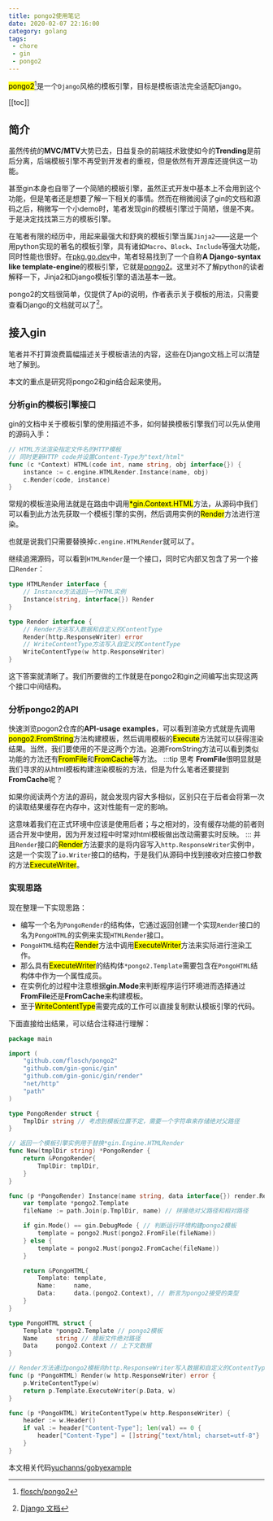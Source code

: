 ```yaml
---
title: pongo2使用笔记
date: 2020-02-07 22:16:00
category: golang
tags:
 - chore
 - gin
 - pongo2
---
```

<mark>pongo2</mark>[^1]是一个`Django`风格的模板引擎，目标是模板语法完全适配Django。
<!-- more -->

[[toc]]

## 简介
虽然传统的**MVC/MTV**大势已去，日益复杂的前端技术致使如今的**Trending**是前后分离，后端模板引擎不再受到开发者的重视，但是依然有开源库还提供这一功能。

甚至gin本身也自带了一个简陋的模板引擎，虽然正式开发中基本上不会用到这个功能，但是笔者还是想要了解一下相关的事情。然而在稍微阅读了gin的文档和源码之后，稍微写一个小demo时，笔者发现gin的模板引擎过于简陋，很是不爽。于是决定找找第三方的模板引擎。

在笔者有限的经历中，用起来最强大和舒爽的模板引擎当属`Jinja2`——这是一个用python实现的著名的模板引擎，具有诸如`Macro`、`Block`、`Include`等强大功能，同时性能也很好。在[pkg.go.dev](https://pkg.go.dev/)中，笔者轻易找到了一个自称**A Django-syntax like template-engine**的模板引擎，它就是[pongo2](https://pkg.go.dev/github.com/flosch/pongo2)。这里对不了解python的读者解释一下，Jinja2和Django模板引擎的语法基本一致。

pongo2的文档很简单，仅提供了Api的说明，作者表示关于模板的用法，只需要查看Django的文档就可以了[^2]。

## 接入gin
笔者并不打算浪费篇幅描述关于模板语法的内容，这些在Django文档上可以清楚地了解到。

本文的重点是研究将pongo2和gin结合起来使用。
### 分析gin的模板引擎接口
gin的文档中关于模板引擎的使用描述不多，如何替换模板引擎我们可以先从使用的源码入手：
```go
// HTML方法渲染指定文件名的HTTP模板
// 同时更新HTTP code并设置Content-Type为"text/html"
func (c *Context) HTML(code int, name string, obj interface{}) {
	instance := c.engine.HTMLRender.Instance(name, obj)
	c.Render(code, instance)
}
```
常规的模板渲染用法就是在路由中调用<mark>*gin.Context.HTML</mark>方法，从源码中我们可以看到此方法先获取一个模板引擎的实例，然后调用实例的<mark>Render</mark>方法进行渲染。

也就是说我们只需要替换掉`c.engine.HTMLRender`就可以了。

继续追溯源码，可以看到`HTMLRender`是一个接口，同时它内部又包含了另一个接口`Render`：
```go
type HTMLRender interface {
	// Instance方法返回一个HTML实例
	Instance(string, interface{}) Render
}

type Render interface {
	// Render方法写入数据和自定义的ContentType
	Render(http.ResponseWriter) error
	// WriteContentType方法写入自定义的ContentType
	WriteContentType(w http.ResponseWriter)
}
```
这下答案就清晰了。我们所要做的工作就是在pongo2和gin之间编写出实现这两个接口中间结构。
### 分析pongo2的API
快速浏览pogon2仓库的**API-usage examples**，可以看到渲染方式就是先调用<mark>pongo2.FromString</mark>方法构建模板，然后调用模板的<mark>Execute</mark>方法就可以获得渲染结果。当然，我们要使用的不是这两个方法。追溯FromString方法可以看到类似功能的方法还有<mark>FromFile</mark>和<mark>FromCache</mark>等方法。
:::tip 思考
**FromFile**很明显就是我们寻求的从html模板构建渲染模板的方法，但是为什么笔者还要提到**FromCache**呢？

如果你阅读两个方法的源码，就会发现内容大多相似，区别只在于后者会将第一次的读取结果缓存在内存中，这对性能有一定的影响。

这意味着我们在正式环境中应该是使用后者；与之相对的，没有缓存功能的前者则适合开发中使用，因为开发过程中时常对html模板做出改动需要实时反映。
:::
并且`Render`接口的<mark>Render</mark>方法要求的是将内容写入`http.ResponseWriter`实例中，这是一个实现了`io.Writer`接口的结构，于是我们从源码中找到接收对应接口参数的方法<mark>ExecuteWriter</mark>。

### 实现思路
现在整理一下实现思路：
* 编写一个名为`PongoRender`的结构体，它通过返回创建一个实现`Render`接口的名为`PongoHTML`的实例来实现`HTMLRender`接口。
* `PongoHTML`结构在<mark>Render</mark>方法中调用<mark>ExecuteWriter</mark>方法来实际进行渲染工作。
* 那么具有<mark>ExecuteWriter</mark>的结构体`*pongo2.Template`需要包含在`PongoHTML`结构体中作为一个属性成员。
* 在实例化的过程中注意根据**gin.Mode**来判断程序运行环境进而选择通过**FromFile**还是**FromCache**来构建模板。
* 至于<mark>WriteContentType</mark>需要完成的工作可以直接复制默认模板引擎的代码。

下面直接给出结果，可以结合注释进行理解：
```go
package main

import (
	"github.com/flosch/pongo2"
	"github.com/gin-gonic/gin"
	"github.com/gin-gonic/gin/render"
	"net/http"
	"path"
)

type PongoRender struct {
	TmplDir string // 考虑到模板位置不定，需要一个字符串来存储绝对父路径
}

// 返回一个模板引擎实例用于替换*gin.Engine.HTMLRender
func New(tmplDir string) *PongoRender {
	return &PongoRender{
		TmplDir: tmplDir,
	}
}

func (p *PongoRender) Instance(name string, data interface{}) render.Render {
	var template *pongo2.Template
	fileName := path.Join(p.TmplDir, name) // 拼接绝对父路径和相对路径

	if gin.Mode() == gin.DebugMode { // 判断运行环境构建pongo2模板
		template = pongo2.Must(pongo2.FromFile(fileName))
	} else {
		template = pongo2.Must(pongo2.FromCache(fileName))
	}

	return &PongoHTML{
		Template: template,
		Name:     name,
		Data:     data.(pongo2.Context), // 断言为pongo2接受的类型
	}
}

type PongoHTML struct {
	Template *pongo2.Template // pongo2模板
	Name     string // 模板文件绝对路径
	Data     pongo2.Context // 上下文数据
}

// Render方法通过pongo2模板向http.ResponseWriter写入数据和自定义的ContentType
func (p *PongoHTML) Render(w http.ResponseWriter) error {
	p.WriteContentType(w)
	return p.Template.ExecuteWriter(p.Data, w)
}

func (p *PongoHTML) WriteContentType(w http.ResponseWriter) {
	header := w.Header()
	if val := header["Content-Type"]; len(val) == 0 {
		header["Content-Type"] = []string{"text/html; charset=utf-8"}
	}
}
```
本文相关代码[yuchanns/gobyexample](https://github.com/yuchanns/gobyexample/tree/master/pongo2render)

[^1]: [flosch/pongo2](https://github.com/flosch/pongo2)
[^2]: [Django 文档](https://docs.djangoproject.com/zh-hans/3.0/)